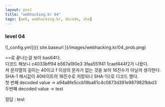 ```yaml
---
layout: post
title: "webhacking.kr 04"
tags: [web, webhacking.kr, decode, sha]
---
```


### level 04

![_config.yml]({{ site.baseurl }}/images/webhacking.kr/04_prob.png)  

==로 끝나는걸 보아 bas64다.  
디코드 해보니 c4033bff94 b567a190e3 3faa551f41 1caef444f2가 나왔다.  
저 문자열의 길이는 40이고 f 이상의 문자가 없는 것을 보아 16진수가 아닐까 생각한다.  
SHA-1 해시값이 40바이트의 16진수로 저장되니 SHA-1으로 디코드 했다.  
첫 번째 decoded value -> a94a8fe5ccb19ba61c4c0873d391e987982fbbd3  
두번째 decoded value -> test  

정답 : test  